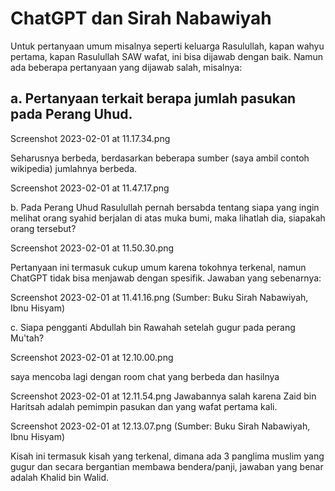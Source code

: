 # ChatGPT dan Sirah Nabawiyah

Untuk pertanyaan umum misalnya seperti keluarga Rasulullah, kapan wahyu pertama, kapan Rasulullah SAW wafat, ini bisa dijawab dengan baik. Namun ada beberapa pertanyaan yang dijawab salah, misalnya:

## a. Pertanyaan terkait berapa jumlah pasukan pada Perang Uhud.

Screenshot 2023-02-01 at 11.17.34.png

Seharusnya berbeda, berdasarkan beberapa sumber (saya ambil contoh wikipedia) jumlahnya berbeda.

Screenshot 2023-02-01 at 11.47.17.png

b. Pada Perang Uhud Rasulullah pernah bersabda tentang siapa yang ingin melihat orang syahid berjalan di atas muka  bumi, maka lihatlah dia, siapakah orang tersebut?

Screenshot 2023-02-01 at 11.50.30.png

Pertanyaan ini termasuk cukup umum karena tokohnya terkenal, namun ChatGPT tidak bisa menjawab dengan spesifik. Jawaban yang sebenarnya:

Screenshot 2023-02-01 at 11.41.16.png
(Sumber: Buku Sirah Nabawiyah, Ibnu Hisyam)

c. Siapa pengganti Abdullah bin Rawahah setelah gugur pada perang Mu'tah?

Screenshot 2023-02-01 at 12.10.00.png

saya mencoba lagi dengan room chat yang berbeda dan hasilnya

Screenshot 2023-02-01 at 12.11.54.png
Jawabannya salah karena Zaid bin Haritsah adalah pemimpin pasukan dan yang wafat pertama kali.

Screenshot 2023-02-01 at 12.13.07.png
(Sumber: Buku Sirah Nabawiyah, Ibnu Hisyam)

Kisah ini termasuk kisah yang terkenal, dimana ada 3 panglima muslim yang gugur dan secara bergantian membawa bendera/panji, jawaban yang benar adalah Khalid bin Walid.
